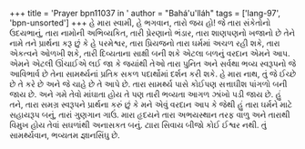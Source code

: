 +++
title = 'Prayer bpn11037 in '
author = "Bahá'u'lláh"
tags = ['lang-97', 'bpn-unsorted']
+++
હે મારા સ્વામી, હે ભગવાન, તારો જય હો! જે તારા સંકેતોનો ઉદયભાનું, તારા નામોની અભિવ્યકિત, તારી પ્રેરણાનો ભંડાર, તારા શાણપણનો ખજાનો છે તેને નામે તને પ્રાર્થના કરૂ છું કે હે  પરમેશ્વર, તારા પ્રિયજનો  તારા ઘર્મમાં અચળ રહી શકે, તારા એકત્વને ઓળખી શકે, તારી દિવ્યતાના સાક્ષી બની શકે  એટલા બળનું વરદાન એમને આપ. એમને એટલી ઊંચાઈએ લઈ જા કે જયાંથી તેઓ તારા પુનિત અને સર્વથા ભવ્ય સ્વરૂપનો જે આવિભાર્વ છે તેના સામર્થ્યનાં પ્રતિક સકળ પદાર્થોમાં દર્શન કરી શકે. 
હે મારા નાથ, તું જે ઈચ્છે છે તે કરે છે અને જે ચાહે છે તે આપે છે. તારા સામર્થ્ય પાસે કોઈપણ સત્તાઘીશ પાંગળો બની જાય છે. અને ગમે તેવો માંઘાતા હોય તે પણ તારી ભવ્યતા આગળ ઝાંખો પડી જાય છે. 
હું તને, તારા સમગ્ર સ્વરૂપને પ્રાર્થના કરું છું કે મને એવું વરદાન આપ કે જેથી હું તારા ઘર્મને માટે સહાયરૂપ બનું, તારાં ગુણગાન ગાઉં. મારા હૃદયને તારા અભયસ્થાન તરફ વાળુ અને તારાથી વિમુખ હોય તેવાં સઘળાંથી અનાસકત બનું. ટાારા સિવાય બીજો કોઈ ઈશ્વર નથી. તું સામર્થ્યવાન, ભવ્યતમ જ્ઞાનસિંઘુ છે.
